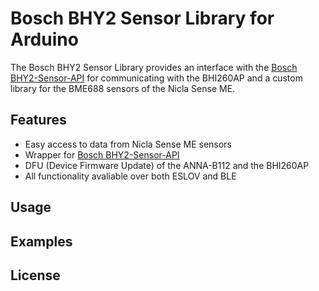 # Bosch BHY2 Sensor Library for Arduino

The Bosch BHY2 Sensor Library provides an interface with the [Bosch BHY2-Sensor-API](https://github.com/BoschSensortec/BHY2-Sensor-API) for communicating with the BHI260AP and a custom library for the BME688 sensors of the Nicla Sense ME.

## Features

- Easy access to data from Nicla Sense ME sensors
- Wrapper for [Bosch BHY2-Sensor-API](https://github.com/BoschSensortec/BHY2-Sensor-API)
- DFU (Device Firmware Update) of the ANNA-B112 and the BHI260AP
- All functionality avaliable over both ESLOV and BLE

## Usage

## Examples

## License
